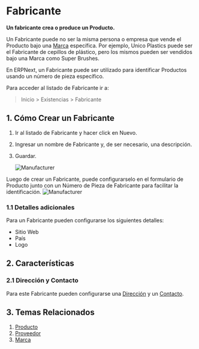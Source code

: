 <!-- add-breadcrumbs -->
# Fabricante

**Un fabricante crea o produce un Producto.**

Un Fabricante puede no ser la misma persona o empresa que vende el Producto bajo una [Marca](/docs/user/manual/en/selling/brand) específica. Por ejemplo, Unico Plastics puede ser el Fabricante de cepillos de plástico, pero los mismos pueden ser vendidos bajo una Marca como Super Brushes.

En ERPNext, un Fabricante puede ser utilizado para identificar Productos usando un número de pieza específico. 

Para acceder al listado de Fabricante ir a:
> Inicio > Existencias > Fabricante

## 1. Cómo Crear un Fabricante
1. Ir al listado de Fabricante y hacer click en Nuevo.
2. Ingresar un nombre de Fabricante y, de ser necesario, una descripción.
3. Guardar.

    ![Manufacturer](/docs/assets/img/stock/manufacturer.png)

Luego de crear un Fabricante, puede configurarselo en el formulario de Producto junto con un Número de Pieza de Fabricante para facilitar la identificación.
![Manufacturer](/docs/assets/img/stock/manufacturer-part.png)

### 1.1 Detalles adicionales
Para un Fabricante pueden configurarse los siguientes detalles:

* Sitio Web
* País
* Logo

## 2. Características
### 2.1 Dirección y Contacto

Para este Fabricante pueden configurarse una [Dirección](/docs/user/manual/en/CRM/address) y un [Contacto](/docs/user/manual/en/CRM/contact). 

## 3. Temas Relacionados
1. [Producto](/docs/user/manual/en/stock/item)
1. [Proveedor](/docs/user/manual/en/buying/supplier)
1. [Marca](/docs/user/manual/en/selling/brand)
